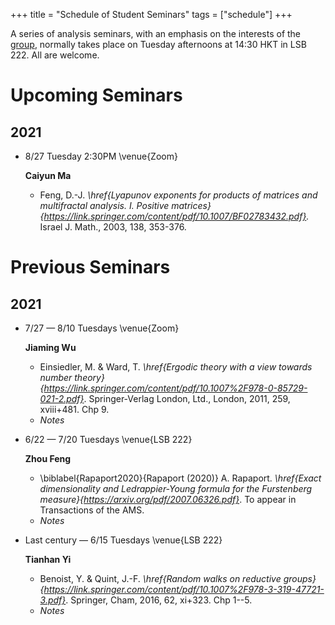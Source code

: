 +++
title = "Schedule of Student Seminars"
tags = ["schedule"]
+++

A series of analysis seminars, with an emphasis on the interests of the [group](/about/), normally takes place on Tuesday afternoons at 14:30 HKT in LSB 222. All are welcome.

# Upcoming Seminars
## 2021

- 8/27 Tuesday 2:30PM \venue{Zoom}

  **Caiyun Ma**

  - Feng, D.-J. *\href{Lyapunov exponents for products of matrices and multifractal analysis. I. Positive matrices}{https://link.springer.com/content/pdf/10.1007/BF02783432.pdf}.* Israel J. Math., 2003, 138, 353-376.

# Previous Seminars
## 2021

- 7/27 — 8/10 Tuesdays \venue{Zoom}
  
  **Jiaming Wu**
  
  - Einsiedler, M. & Ward, T. *\href{Ergodic theory with a view towards number theory}{https://link.springer.com/content/pdf/10.1007%2F978-0-85729-021-2.pdf}*. Springer-Verlag London, Ltd., London, 2011, 259, xviii+481. Chp 9.
  - *Notes*

- 6/22 — 7/20 Tuesdays \venue{LSB 222}

  **Zhou Feng**

  - \biblabel{Rapaport2020}{Rapaport (2020)} A. Rapaport. *\href{Exact dimensionality and Ledrappier-Young formula for the Furstenberg measure}{https://arxiv.org/pdf/2007.06326.pdf}*. To appear in Transactions of the AMS.
  - *Notes*

- Last century  — 6/15 Tuesdays \venue{LSB 222}

  **Tianhan Yi**
  
  - Benoist, Y. & Quint, J.-F. *\href{Random walks on reductive groups}{https://link.springer.com/content/pdf/10.1007%2F978-3-319-47721-3.pdf}*. Springer, Cham, 2016, 62, xi+323. Chp 1--5.
  - *Notes*

